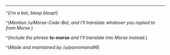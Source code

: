 

--------------------------------------------
^(*I'm a bot, bleep bloop!*)

^(*Mention /u/Morse-Code-Bot, and I'll translate whatever you replied to from Morse.*)

^(*Include the phrase* **to-morse** *and I'll translate* into *Morse instead.*)

^(*Made and maintained by /u/paxromana96*)
